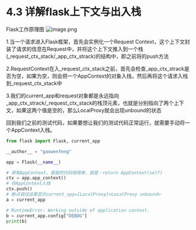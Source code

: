 # 4.3 详解flask上下文与出入栈

Flask工作原理图
![image.png](https://upload-images.jianshu.io/upload_images/7220971-cf45bd1876fcf08d.png?imageMogr2/auto-orient/strip%7CimageView2/2/w/1240)

1.当一个请求进入Flask框架，首先会实例化一个Request Context，这个上下文封装了请求的信息在Request中，并将这个上下文推入到一个栈(_request_ctx_stack/_app_ctx_strack)的结构中，即之前将的push方法

2.RequestContext在入_request_ctx_stack之前，首先会检查_app_ctx_strack是否为空，如果为空，则会把一个AppContext的对象入栈，然后再将这个请求入栈到_request_ctx_stack中

3.我们的current_app和request对象都是永远指向_app_ctx_strack/_request_ctx_stack的栈顶元素，也就是分别指向了两个上下文，如果这两个值是空的，那么LocalProxy就会出现unbound的状态


回到我们之前的测试代码，如果要想让我们的测试代码正常运行，就需要手动将一个AppContext入栈。
```python
from flask import Flask, current_app

__author__ = "gaowenfeng"

app = Flask(__name__)

# 获取AppContext，里面的代码很简单，就是：return AppContext(self)
ctx = app.app_context()
# 将AppContext入栈
ctx.push()
# 断点调试这里显示current_app=[LocalProxy]<LocalProxy unbound>
a = current_app

# RuntimeError: Working outside of application context.
b = current_app.config["DEBUG"]
print(b)
```


